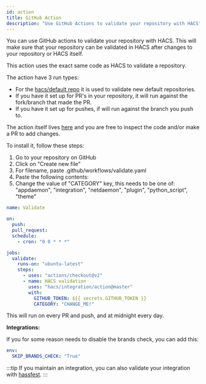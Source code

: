 ```yaml
---
id: action
title: GitHub Action
description: "Use GitHub Actions to validate your repository with HACS"
---
```


You can use GitHub actions to validate your repository with HACS.
This will make sure that your repository can be validated in HACS after changes to your repository or HACS itself.

This action uses the exact same code as HACS to validate a repository.


The action have 3 run types:

- For the [hacs/default repo](https://github.com/hacs/default) it is used to validate new default repositories.
- If you have it set up for PR's in your repository, it will run against the fork/branch that made the PR.
- If you have it set up for pushes, if will run against the branch you push to.

The action itself lives [here](https://github.com/hacs/integration/tree/master/action) and you are free to inspect the code and/or make a PR to add changes.

To install it, follow these steps:

1. Go to your repository on GitHub
1. Click on "Create new file"
1. For filename, paste .github/workflows/validate.yaml
1. Paste the following contents:
1. Change the value of "CATEGORY" key, this needs to be one of: "appdaemon", "integration", "netdaemon", "plugin", "python_script", "theme"

```yaml title=".github/workflows/validate.yml"
name: Validate

on:
  push:
  pull_request:
  schedule:
    - cron: "0 0 * * *"

jobs:
  validate:
    runs-on: "ubuntu-latest"
    steps:
      - uses: "actions/checkout@v2"
      - name: HACS validation
        uses: "hacs/integration/action@master"
        with:
          GITHUB_TOKEN: ${{ secrets.GITHUB_TOKEN }}
          CATEGORY: "CHANGE_ME!"
```

This will run on every PR and push, and at midnight every day.

**Integrations:**

If you for some reason needs to disable the brands check, you can add this:

```yaml
env:
  SKIP_BRANDS_CHECK: "True"
```

:::tip
If you maintain an integration, you can also validate your integration with [hassfest](https://developers.home-assistant.io/blog/2020/04/16/hassfest).
:::

